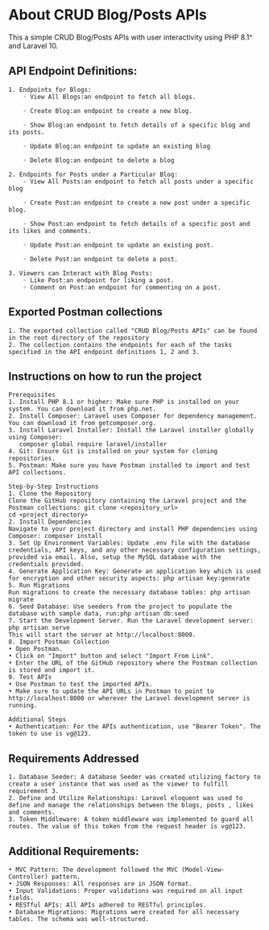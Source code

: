 # About CRUD Blog/Posts APIs
This a simple CRUD Blog/Posts APIs with user interactivity using PHP 8.1^ and Laravel 10.

## API Endpoint Definitions:
    1. Endpoints for Blogs:
        ◦ View All Blogs:an endpoint to fetch all blogs.

        ◦ Create Blog:an endpoint to create a new blog.
          
        ◦ Show Blog:an endpoint to fetch details of a specific blog and its posts.
          
        ◦ Update Blog:an endpoint to update an existing blog
          
        ◦ Delete Blog:an endpoint to delete a blog
          
    2. Endpoints for Posts under a Particular Blog:
        ◦ View All Posts:an endpoint to fetch all posts under a specific blog
          
        ◦ Create Post:an endpoint to create a new post under a specific blog.

        ◦ Show Post:an endpoint to fetch details of a specific post and its likes and comments.

        ◦ Update Post:an endpoint to update an existing post.

        ◦ Delete Post:an endpoint to delete a post.

    3. Viewers can Interact with Blog Posts:
        ◦ Like Post:an endpoint for liking a post.
        ◦ Comment on Post:an endpoint for commenting on a post.

## Exported Postman collections
    1. The exported collection called "CRUD Blog/Posts APIs" can be found in the root directory of the repository
    2. The collection contains the endpoints for each of the tasks specified in the API endpoint definitions 1, 2 and 3.

## Instructions on how to run the project
    Prerequisites
    1. Install PHP 8.1 or higher: Make sure PHP is installed on your system. You can download it from php.net.
    2. Install Composer: Laravel uses Composer for dependency management. You can download it from getcomposer.org.
    3. Install Laravel Installer: Install the Laravel installer globally using Composer:
       composer global require laravel/installer
    4. Git: Ensure Git is installed on your system for cloning repositories.
    5. Postman: Make sure you have Postman installed to import and test API collections.

    Step-by-Step Instructions
    1. Clone the Repository
    Clone the GitHub repository containing the Laravel project and the Postman collections: git clone <repository_url>
    cd <project_directory>
    2. Install Dependencies
    Navigate to your project directory and install PHP dependencies using Composer: composer install
    3. Set Up Environment Variables: Update .env file with the database credentials, API keys, and any other necessary configuration settings, provided via email. Also, setup the MySQL database with the credentials provided.
    4. Generate Application Key: Generate an application key which is used for encryption and other security aspects: php artisan key:generate
    5. Run Migrations
    Run migrations to create the necessary database tables: php artisan migrate
    6. Seed Database: Use seeders from the project to populate the database with sample data, run:php artisan db:seed
    7. Start the Development Server. Run the Laravel development server: php artisan serve
    This will start the server at http://localhost:8000.
    8. Import Postman Collection
    • Open Postman.
    • Click on "Import" button and select "Import From Link".
    • Enter the URL of the GitHub repository where the Postman collection is stored and import it.
    9. Test APIs
    • Use Postman to test the imported APIs.
    • Make sure to update the API URLs in Postman to point to http://localhost:8000 or wherever the Laravel development server is running.
    
    Additional Steps
    • Authentication: For the APIs authentication, use "Bearer Token". The token to use is vg@123.


## Requirements Addressed
    1. Database Seeder: A database Seeder was created utilizing factory to create a user instance that was used as the viewer to fulfill requirement 3.
    2. Define and Utilize Relationships: Laravel eloquent was used to define and manage the relationships between the blogs, posts , likes and comments.
    3. Token Middleware: A token middleware was implemented to guard all routes. The value of this token from the request header is vg@123.

## Additional Requirements:
    • MVC Pattern: The development followed the MVC (Model-View-Controller) pattern.
    • JSON Responses: All responses are in JSON format.
    • Input Validations: Proper validations was required on all input fields.
    • RESTful APIs: All APIs adhered to RESTful principles.
    • Database Migrations: Migrations were created for all necessary tables. The schema was well-structured.







